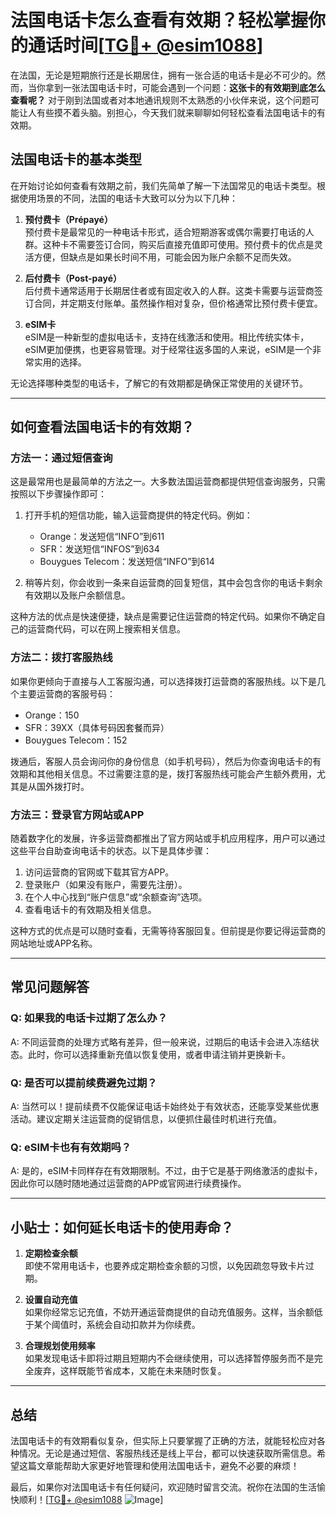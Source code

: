 # 法国电话卡怎么查看有效期？轻松掌握你的通话时间[[TG💪+ @esim1088](https://t.me/s/esim1088)]

在法国，无论是短期旅行还是长期居住，拥有一张合适的电话卡是必不可少的。然而，当你拿到一张法国电话卡时，可能会遇到一个问题：**这张卡的有效期到底怎么查看呢？** 对于刚到法国或者对本地通讯规则不太熟悉的小伙伴来说，这个问题可能让人有些摸不着头脑。别担心，今天我们就来聊聊如何轻松查看法国电话卡的有效期。

## 法国电话卡的基本类型

在开始讨论如何查看有效期之前，我们先简单了解一下法国常见的电话卡类型。根据使用场景的不同，法国的电话卡大致可以分为以下几种：

1. **预付费卡（Prépayé）**  
   预付费卡是最常见的一种电话卡形式，适合短期游客或偶尔需要打电话的人群。这种卡不需要签订合同，购买后直接充值即可使用。预付费卡的优点是灵活方便，但缺点是如果长时间不用，可能会因为账户余额不足而失效。

2. **后付费卡（Post-payé）**  
   后付费卡通常适用于长期居住者或有固定收入的人群。这类卡需要与运营商签订合同，并定期支付账单。虽然操作相对复杂，但价格通常比预付费卡便宜。

3. **eSIM卡**  
   eSIM是一种新型的虚拟电话卡，支持在线激活和使用。相比传统实体卡，eSIM更加便携，也更容易管理。对于经常往返多国的人来说，eSIM是一个非常实用的选择。

无论选择哪种类型的电话卡，了解它的有效期都是确保正常使用的关键环节。

---

## 如何查看法国电话卡的有效期？

### 方法一：通过短信查询
这是最常用也是最简单的方法之一。大多数法国运营商都提供短信查询服务，只需按照以下步骤操作即可：

1. 打开手机的短信功能，输入运营商提供的特定代码。例如：
   - Orange：发送短信“INFO”到611
   - SFR：发送短信“INFOS”到634
   - Bouygues Telecom：发送短信“INFO”到614

2. 稍等片刻，你会收到一条来自运营商的回复短信，其中会包含你的电话卡剩余有效期以及账户余额信息。

这种方法的优点是快速便捷，缺点是需要记住运营商的特定代码。如果你不确定自己的运营商代码，可以在网上搜索相关信息。

### 方法二：拨打客服热线
如果你更倾向于直接与人工客服沟通，可以选择拨打运营商的客服热线。以下是几个主要运营商的客服号码：
- Orange：150
- SFR：39XX（具体号码因套餐而异）
- Bouygues Telecom：152

拨通后，客服人员会询问你的身份信息（如手机号码），然后为你查询电话卡的有效期和其他相关信息。不过需要注意的是，拨打客服热线可能会产生额外费用，尤其是从国外拨打时。

### 方法三：登录官方网站或APP
随着数字化的发展，许多运营商都推出了官方网站或手机应用程序，用户可以通过这些平台自助查询电话卡的状态。以下是具体步骤：
1. 访问运营商的官网或下载其官方APP。
2. 登录账户（如果没有账户，需要先注册）。
3. 在个人中心找到“账户信息”或“余额查询”选项。
4. 查看电话卡的有效期及相关信息。

这种方式的优点是可以随时查看，无需等待客服回复。但前提是你要记得运营商的网站地址或APP名称。

---

## 常见问题解答

### Q: 如果我的电话卡过期了怎么办？
A: 不同运营商的处理方式略有差异，但一般来说，过期后的电话卡会进入冻结状态。此时，你可以选择重新充值以恢复使用，或者申请注销并更换新卡。

### Q: 是否可以提前续费避免过期？
A: 当然可以！提前续费不仅能保证电话卡始终处于有效状态，还能享受某些优惠活动。建议定期关注运营商的促销信息，以便抓住最佳时机进行充值。

### Q: eSIM卡也有有效期吗？
A: 是的，eSIM卡同样存在有效期限制。不过，由于它是基于网络激活的虚拟卡，因此你可以随时随地通过运营商的APP或官网进行续费操作。

---

## 小贴士：如何延长电话卡的使用寿命？

1. **定期检查余额**  
   即使不常用电话卡，也要养成定期检查余额的习惯，以免因疏忽导致卡片过期。

2. **设置自动充值**  
   如果你经常忘记充值，不妨开通运营商提供的自动充值服务。这样，当余额低于某个阈值时，系统会自动扣款并为你续费。

3. **合理规划使用频率**  
   如果发现电话卡即将过期且短期内不会继续使用，可以选择暂停服务而不是完全废弃，这样既能节省成本，又能在未来随时恢复。

---

## 总结

法国电话卡的有效期看似复杂，但实际上只要掌握了正确的方法，就能轻松应对各种情况。无论是通过短信、客服热线还是线上平台，都可以快速获取所需信息。希望这篇文章能帮助大家更好地管理和使用法国电话卡，避免不必要的麻烦！

最后，如果你对法国电话卡有任何疑问，欢迎随时留言交流。祝你在法国的生活愉快顺利！[[TG💪+ @esim1088](https://t.me/s/esim1088) ![Image](https://i.postimg.cc/4NQfJmqS/Snipaste-2025-05-13-00-14-12.png)]